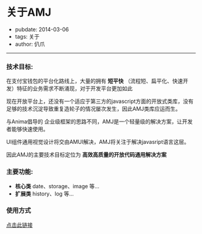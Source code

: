 # 关于AMJ
- pubdate: 2014-03-06
- tags: 关于
- author: 仈爪

---
### 技术目标:

在支付宝钱包的平台化路线上，大量的拥有 **短平快** （流程短、扁平化、快速开发）特征的业务需求不断涌现，对于开发平台更加如此

现在开放平台上，还没有一个适应于第三方的javascript方面的开放式类库，没有足够的技术沉淀导致重复造轮子的情况屡次发生，因此AMJ类库应运而生。

与Anima倡导的 企业级框架的思路不同，AMJ是一个轻量级的解决方案，让开发者能够快速使用。

UI组件通用视觉设计将交由AMUI解决，AMJ将关注于解决javasript语言这层。

因此AMJ的主要技术目标定位为 **高效高质量的开放代码通用解决方案**

### 主要功能:

* **核心类** date、storage、image 等...
* **扩展类** history、log 等...

### 使用方式
[点击此链接](http://am-team.github.io/amj/aj-doc.html)